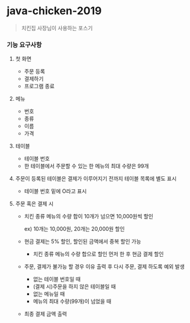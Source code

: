 # java-chicken-2019

> 치킨집 사장님이 사용하는 포스기

### 기능 요구사항

1. 첫 화면
   - 주문 등록
   - 결제하기
   - 프로그램 종료
2. 메뉴
   - 번호
   - 종류
   - 이름
   - 가격

3. 테이블

   - 테이블 번호
   - 한 테이블에서 주문할 수 있는 한 메뉴의 최대 수량은 99개

4. 주문이 등록된 테이블은 결제가 이루어지기 전까지 테이블 목록에 별도 표시

   - 테이블 번호 밑에 O라고 표시

5. 주문 혹은 결제 시

   - 치킨 종류 메뉴의 수량 합이 10개가 넘으면 10,000원씩 할인

     ex) 10개는 10,000원, 20개는 20,000원 할인

   - 현금 결제는 5% 할인, 할인된 금액에서 중복 할인 가능

     - 치킨 종류 메뉴의 수량 합으로 할인 먼저 한 후 현금 결제 할인

   - 주문, 결제가 불가능 할 경우 이유 출력 후 다시 주문, 결제 하도록 예외 발생

     - 없는 테이블 번호일 때
     - (결제 시)주문을 하지 않은 테이블일 때
     - 없는 메뉴일 때
     - 메뉴의 최대 수량(99개)이 넘었을 때

   - 최종 결제 금액 출력